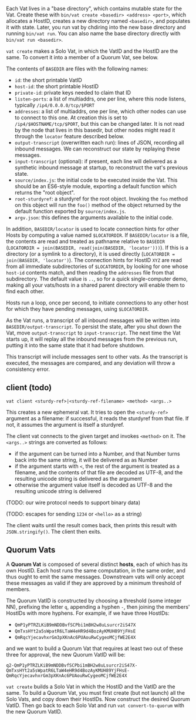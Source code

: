 Each Vat lives in a "base directory", which contains mutable state for the
Vat. Create these with `bin/vat create <basedir> <address> <port>`, which
allocates a HostID, creates a new directory named `<basedir>`, and populates
it with state. Later, you run vat by chdiring into the new base directory and
running `bin/vat run`. You can also name the base directory directly with
`bin/vat run <basedir>`.

`vat create` makes a Solo Vat, in which the VatID and the HostID are the
same. To convert it into a member of a Quorum Vat, see below.

The contents of `BASEDIR` are files with the following names:

* `id`: the short printable VatID
* `host-id`: the short printable HostID
* `private-id`: private keys needed to claim that ID
* `listen-ports`: a list of multiaddrs, one per line, where this node
  listens, typically `/ip4/0.0.0.0/tcp/$PORT`
* `addresses`: a list of multiaddrs, one per line, which other nodes can use
  to connect to this one. At creation this is set to
  `/ip4/$HOSTNAME/tcp/$PORT`, but this can be changed later. It is not read
  by the node that lives in this basedir, but other nodes might read it
  through the `locator` feature described below.
* `output-transcript` (overwritten each run): lines of JSON, recording all
  inbound messages. We can reconstruct our state by replaying these messages.
* `input-transcript` (optional): if present, each line will delivered as a
  synthetic inbound message at startup, to reconstruct the vat's previous
  state.
* `source/index.js`: the initial code to be executed inside the Vat. This
  should be an ES6-style module, exporting a default function which returns
  the "root object".
* `root-sturdyref`: a sturdyref for the root object. Invoking the `foo`
  method on this object will run the `foo()` method of the object returned by
  the default function exported by `source/index.js`.
* `argv.json`: this defines the arguments available to the initial code.

In addition, `BASEDIR/locator` is used to locate connection hints for other
Hosts by computing a value named `$LOCATORDIR`. If `BASEDIR/locator` is a
file, the contents are read and treated as pathname relative to `BASEDIR`
(`LOCATORDIR = join(BASEDIR, read(join(BASEDIR, 'locator')))`). If this is a
directory (or a symlink to a directory), it is used directly (`LOCATORDIR =
join(BASEDIR, 'locator')`). The connection hints for HostID `XYZ` are read
from all immediate subdirectories of `$LOCATORDIR`, by looking for one whose
`host-id` contents match, and then reading the `addresses` file from that
subdirectory. The default value is `..`, so for a quick single-computer demo,
making all your vats/hosts in a shared parent directory will enable them to
find each other.

Hosts run a loop, once per second, to initiate connections to any other host
for which they have pending messages, using `$LOCATORDIR`.

As the Vat runs, a transcript of all inbound messages will be written into
`BASEDIR/output-transcript`. To persist the state, after you shut down the
Vat, move `output-transcript` to `input-transcript`. The next time the Vat
starts up, it will replay all the inbound messages from the previous run,
putting it into the same state that it had before shutdown.

This transcript will include messages sent to other vats. As the transcript
is executed, the messages are compared, and any deviation will throw a
consistency error.


## client (todo)

`vat client <sturdy-ref>|<sturdy-ref-filename> <method> <args..>`

This creates a new ephemeral vat. It tries to open the `<sturdy-ref>`
argument as a filename: if successful, it reads the sturdyref from that file.
If not, it assumes the argument is itself a sturdyref.

The client vat connects to the given target and invokes `<method>` on it. The
`<args..>` strings are converted as follows:

* if the argument can be turned into a Number, and that Number turns back
  into the same string, it will be delivered as as Number
* if the argument starts with `<`, the rest of the argument is treated as a
  filename, and the contents of that file are decoded as UTF-8, and the
  resulting unicode string is delivered as the argument
* otherwise the argument value itself is decoded as UTF-8 and the resulting
  unicode string is delivered

(TODO: our wire protocol needs to support binary data)

(TODO: escapes for sending `1234` or `<hello>` as a string)

The client waits until the result comes back, then prints this result with
`JSON.stringify()`. The client then exits.

## Quorum Vats

A **Quorum Vat** is composed of several distinct **hosts**, each of which has
its own HostID. Each host runs the same computation, in the same order, and
thus ought to emit the same messages. Downstream vats will only accept these
messages as valid if they are approved by a minimum threshold of members.

The Quorum VatID is constructed by choosing a threshold (some integer NN),
prefixing the letter `q`, appending a hyphen `-`, then joining the members'
HostIDs with more hyphens. For example, if we have three HostIDs:

* `QmP1yPTRZLKiB9mNDDBvfSCPbi1mBH2w8uLsurcr2iS47X`
* `QmTxsHYt2a5sWpatR6LTaW4eHR9d4BozAyKMUH89YjFHsE`
* `QmRqcYjecavhxrGm3pXKnAc6PUAouRwCygeoMCjfWE2E4X`

and we want to build a Quorum Vat that requires at least two out of these
three for approval, the new Quorum VatID will be:

```
q2-QmP1yPTRZLKiB9mNDDBvfSCPbi1mBH2w8uLsurcr2iS47X-QmTxsHYt2a5sWpatR6LTaW4eHR9d4BozAyKMUH89YjFHsE-QmRqcYjecavhxrGm3pXKnAc6PUAouRwCygeoMCjfWE2E4X
```

`vat create` builds a Solo Vat in which the HostID and the VatID are the
same. To build a Quorum Vat, you must first create (but not launch) all the
Solo Vats, and copy down their HostIDs. Now construct the desired Quorum
VatID. Then go back to each Solo Vat and run `vat convert-to-quorum` with the
new Quorum VatID.

